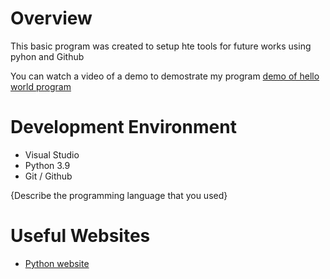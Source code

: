 # Overview

This basic program was created to setup hte tools for future works using pyhon and Github

You can watch a video of a demo to demostrate my program [demo of hello world program ](https://youtu.be/Vv0HkZWzXRo)

# Development Environment

- Visual Studio
- Python 3.9
- Git / Github

{Describe the programming language that you used}

# Useful Websites

- [Python website](https://www.python.org/)
